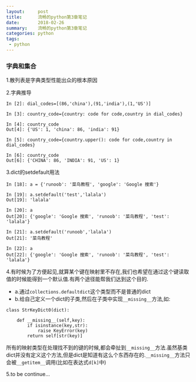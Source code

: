 ```yaml
---
layout:     post
title:      流畅的python第3章笔记
date:       2018-02-26
summary:    流畅的python第3章笔记
categories: python
tags:
 - python
---
```


### 字典和集合

1.散列表是字典类型性能出众的根本原因

2.字典推导

```
In [2]: dial_codes=[(86,'china'),(91,'india'),(1,'US')]

In [3]: country_code={country: code for code,country in dial_codes}

In [4]: country_code
Out[4]: {'US': 1, 'china': 86, 'india': 91}

In [5]: country_code={country.upper(): code for code,country in dial_codes}

In [6]: country_code
Out[6]: {'CHINA': 86, 'INDIA': 91, 'US': 1}
```

3.dict的setdefault用法

```
In [18]: a = {'runoob': '菜鸟教程', 'google': 'Google 搜索'}

In [19]: a.setdefault('test','lalala')
Out[19]: 'lalala'

In [20]: a
Out[20]: {'google': 'Google 搜索', 'runoob': '菜鸟教程', 'test': 'lalala'}

In [21]: a.setdefault('runoob','lalala')
Out[21]: '菜鸟教程'

In [22]: a
Out[22]: {'google': 'Google 搜索', 'runoob': '菜鸟教程', 'test': 'lalala'}
```

4.有时候为了方便起见,就算某个键在映射里不存在,我们也希望在通过这个键读取值的时候能得到一个默认值.有两个途径能帮我们达到这个目的.
+ a.通过`collections.defaultdict`这个类型而不是普通的dict
+ b.给自己定义一个dict的子类,然后在子类中实现`__missing__`方法,如:

```
class StrKeyDict0(dict):

    def __missing__(self,key):
        if isinstance(key,str):
            raise KeyError(key)
        return self[str(key)]
```

所有的映射类型在处理找不到的键的时候,都会牵扯到`__missing__`方法.虽然基类dict并没有定义这个方法,但是dict是知道有这么个东西存在的.`__missing__`方法只会被`__getitem__`调用(比如在表达式`d[k]`中)

5.to be continue...
